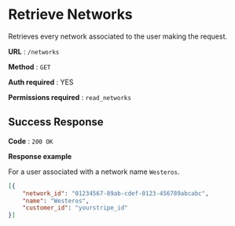 # Retrieve Networks

Retrieves every network associated to the user making the request.

**URL** : `/networks`

**Method** : `GET`

**Auth required** : YES

**Permissions required** : `read_networks`

## Success Response

**Code** : `200 OK`

**Response example**

For a user associated with a network name `Westeros`.

```json
[{
	"network_id": "01234567-89ab-cdef-0123-456789abcabc",
	"name": "Westeros",
	"customer_id": "yourstripe_id"
}]
```
